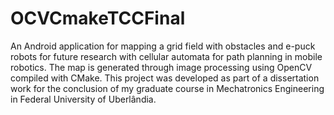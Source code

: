 # OCVCmakeTCCFinal
An Android application for mapping a grid field with obstacles and e-puck robots for future research with cellular automata for path planning in mobile robotics. The map is generated through image processing using OpenCV compiled with CMake. This project was developed as part of a dissertation work for the conclusion of my graduate course in Mechatronics Engineering in Federal University of Uberlândia. 
